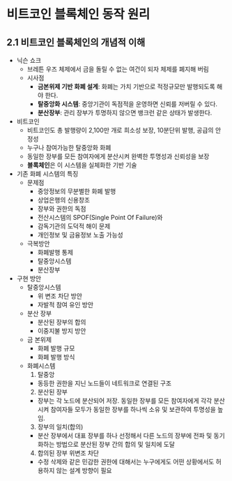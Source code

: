 # 비트코인 블록체인 동작 원리

## 2.1 비트코인 블록체인의 개념적 이해
- 닉슨 쇼크
  - 브레튼 우즈 체제에서 금을 돌릴 수 없는 여건이 되자 체제를 폐지해 버림
  - 시사점
    - **금본위제 기반 화폐 설계**: 화폐는 가치 기반으로 적정규모만 발행되도록 해야 한다.
    - **탈중앙화 시스템**: 중앙기관이 독점적을 운영하면 신뢰를 저버릴 수 있다.
    - **분산장부**: 관리 장부가 투명하지 않으면 뱅크런 같은 상태가 발생한다.
- 비트코인
  - 비트코인도 총 발행량이 2,100만 개로 희소성 보장, 10분단위 발행, 공급의 안정성
  - 누구나 참여가능한 탈중앙화 화폐
  - 동일한 장부를 모든 참여자에게 분산시켜 완벽한 투명성과 신뢰성을 보장
  - **블록체인**은 이 시스템을 실체화한 기반 기술
- 기존 화폐 시스템의 특징
  - 문제점
    - 중앙정보의 무분별한 화폐 발행
    - 상업은행의 신용창조
    - 장부와 권한의 독점
    - 전산시스템의 SPOF(Single Point Of Failure)와
    - 감독기관의 도덕적 해이 문제
    - 개인정보 및 금융정보 노출 가능성
  - 극복방안
    - 화폐발행 통제
    - 탈중앙시스템
    - 분산장부
- 구현 방안
  - 탈중앙시스템
    - 위 변조 차단 방안
    - 자발적 참여 유인 방안
  - 분산 장부
    - 분산된 장부의 합의
    - 이중지불 방지 방안
  - 금 본위제
    - 화폐 발행 규모
    - 화폐 발행 방식
  - 화폐시스템
    1. 탈중앙
      - 동등한 권한을 지닌 노드들이 네트워크로 연결된 구조
    2. 분산된 장부
      - 장부는 각 노드에 분산되어 저장. 동일한 장부를 모든 참여자에게 각각 분산시켜 참여자들 모두가 동일한 장부를 하나씩 소유 및 보관하여 투명성을 높임.
    3. 장부의 일치(합의)
      - 분산 장부에서 대표 장부를 하나 선정해서 다른 노드의 장부에 전파 및 동기화하는 방법으로 분산된 장부 간의 합의 및 일치에 도달 
    4. 합의된 장부 위변조 차단
      - 수정 삭제와 같은 민감한 권한에 대해서는 누구에게도 어떤 상황에서도 허용하지 않는 설계 방향이 필요
